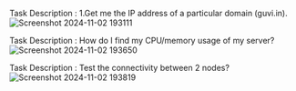Task Description : 
1.Get me the IP address of a particular domain (guvi.in).
![Screenshot 2024-11-02 193111](https://github.com/user-attachments/assets/764af2e3-3c2c-4c3b-8f69-e37e134e204f)

Task Description : 
How do I find my CPU/memory usage of my server?
![Screenshot 2024-11-02 193650](https://github.com/user-attachments/assets/57926245-d0ed-45bb-a639-053a64e7fac3)

Task Description :
Test the connectivity between 2 nodes?
![Screenshot 2024-11-02 193819](https://github.com/user-attachments/assets/468bfbd8-e205-4117-9a7b-d5ebb2d3fc9a)
